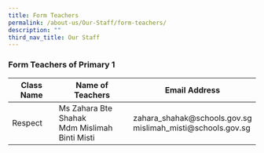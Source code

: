 ```yaml
---
title: Form Teachers
permalink: /about-us/Our-Staff/form-teachers/
description: ""
third_nav_title: Our Staff
---
```

### **Form Teachers of Primary 1**


| Class Name | Name of Teachers | Email Address
| -------- | -------- | -------- |
| Respect     | Ms Zahara Bte Shahak<br>Mdm Mislimah Binti Misti     | zahara\_shahak\@schools.gov.sg<br>mislimah\_misti\@schools.gov.sg

